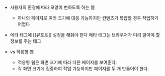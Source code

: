 - 사용자의 환경에 따라 모양이 변하도록 하는 웹
	- 하나의 페이지로 여러 크기에 대응 가능하지만 컨텐츠가 복잡할 경우 작업하기 어렵다
- 메타 태그에 [[뷰포트]] 설정을 해줘야 한다
	메타 태그는 브라우저가 미리 알아야 할 정보를 주는 태그

- vs 적응형 웹
	- 적응형 웹은 화면 크기에 따라 다른 페이지를 보여준다. 
	- 각 화면 크기에 집중하여 작업 가능하지만 페이지를 두 개 만들어야 한다.
